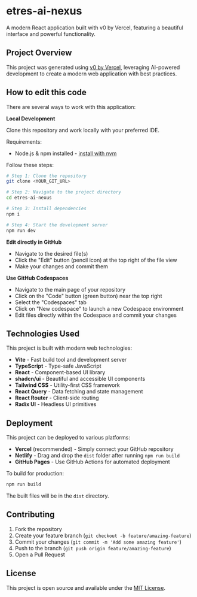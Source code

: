 # etres-ai-nexus

A modern React application built with v0 by Vercel, featuring a beautiful interface and powerful functionality.

## Project Overview

This project was generated using [v0 by Vercel](https://v0.dev), leveraging AI-powered development to create a modern web application with best practices.

## How to edit this code

There are several ways to work with this application:

**Local Development**

Clone this repository and work locally with your preferred IDE.

Requirements:
- Node.js & npm installed - [install with nvm](https://github.com/nvm-sh/nvm#installing-and-updating)

Follow these steps:

```sh
# Step 1: Clone the repository
git clone <YOUR_GIT_URL>

# Step 2: Navigate to the project directory
cd etres-ai-nexus

# Step 3: Install dependencies
npm i

# Step 4: Start the development server
npm run dev
```

**Edit directly in GitHub**

- Navigate to the desired file(s)
- Click the "Edit" button (pencil icon) at the top right of the file view
- Make your changes and commit them

**Use GitHub Codespaces**

- Navigate to the main page of your repository
- Click on the "Code" button (green button) near the top right
- Select the "Codespaces" tab
- Click on "New codespace" to launch a new Codespace environment
- Edit files directly within the Codespace and commit your changes

## Technologies Used

This project is built with modern web technologies:

- **Vite** - Fast build tool and development server
- **TypeScript** - Type-safe JavaScript
- **React** - Component-based UI library
- **shadcn/ui** - Beautiful and accessible UI components
- **Tailwind CSS** - Utility-first CSS framework
- **React Query** - Data fetching and state management
- **React Router** - Client-side routing
- **Radix UI** - Headless UI primitives

## Deployment

This project can be deployed to various platforms:

- **Vercel** (recommended) - Simply connect your GitHub repository
- **Netlify** - Drag and drop the `dist` folder after running `npm run build`
- **GitHub Pages** - Use GitHub Actions for automated deployment

To build for production:

```sh
npm run build
```

The built files will be in the `dist` directory.

## Contributing

1. Fork the repository
2. Create your feature branch (`git checkout -b feature/amazing-feature`)
3. Commit your changes (`git commit -m 'Add some amazing feature'`)
4. Push to the branch (`git push origin feature/amazing-feature`)
5. Open a Pull Request

## License

This project is open source and available under the [MIT License](LICENSE).
